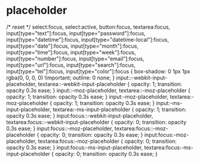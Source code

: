 # placeholder



/* reset */
select:focus, select:active,
button:focus,
textarea:focus,
input[type="text"]:focus,
input[type="password"]:focus,
input[type="datetime"]:focus,
input[type="datetime-local"]:focus,
input[type="date"]:focus,
input[type="month"]:focus,
input[type="time"]:focus,
input[type="week"]:focus,
input[type="number"]:focus,
input[type="email"]:focus,
input[type="url"]:focus,
input[type="search"]:focus,
input[type="tel"]:focus,
input[type="color"]:focus {
    box-shadow: 0 1px 1px rgba(0, 0, 0, 0) !important;
    outline: 0 none;
}
input::-webkit-input-placeholder, textarea::-webkit-input-placeholder {
    opacity: 1;
    transition: opacity 0.3s ease;
}
input::-moz-placeholder, textarea::-moz-placeholder {
    opacity: 1;
    transition: opacity 0.3s ease;
}
input:-moz-placeholder, textarea:-moz-placeholder {
    opacity: 1;
    transition: opacity 0.3s ease;
}
input:-ms-input-placeholder, textarea:-ms-input-placeholder {
    opacity: 1;
    transition: opacity 0.3s ease;
}
input:focus::-webkit-input-placeholder, textarea:focus::-webkit-input-placeholder {
    opacity: 0;
    transition: opacity 0.3s ease;
}
input:focus::-moz-placeholder, textarea:focus::-moz-placeholder {
    opacity: 0;
    transition: opacity 0.3s ease;
}
input:focus:-moz-placeholder, textarea:focus:-moz-placeholder {
    opacity: 0;
    transition: opacity 0.3s ease;
}
input:focus:-ms-input-placeholder, textarea:focus:-ms-input-placeholder {
    opacity: 0;
    transition: opacity 0.3s ease;
}
